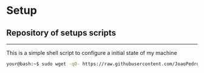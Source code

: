 # Setup
## Repository of setups scripts

---

This is a simple shell script to configure a initial state of my machine

```bash
your@bash:~$ sudo wget -qO- https://raw.githubusercontent.com/JoaoPedro61/setup/main/setup.sh | bash
```
